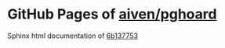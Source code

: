 GitHub Pages of [aiven/pghoard](https://github.com/aiven/pghoard.git)
===
Sphinx html documentation of [6b137753](https://github.com/aiven/pghoard/tree/6b13775391eb391e8249c3235d09ad1c6bbdf55b)
